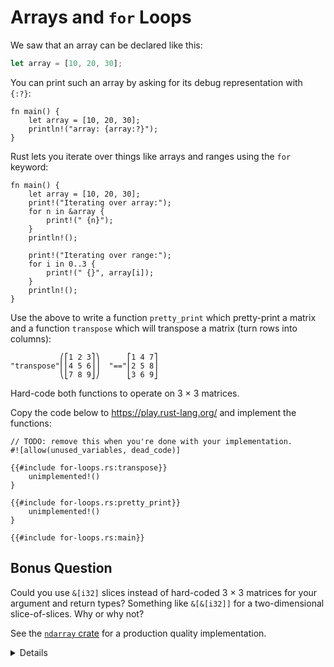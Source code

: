 # Arrays and `for` Loops

We saw that an array can be declared like this:

```rust
let array = [10, 20, 30];
```

You can print such an array by asking for its debug representation with `{:?}`:

```rust,editable
fn main() {
    let array = [10, 20, 30];
    println!("array: {array:?}");
}
```

Rust lets you iterate over things like arrays and ranges using the `for`
keyword:

```rust,editable
fn main() {
    let array = [10, 20, 30];
    print!("Iterating over array:");
    for n in &array {
        print!(" {n}");
    }
    println!();

    print!("Iterating over range:");
    for i in 0..3 {
        print!(" {}", array[i]);
    }
    println!();
}
```

Use the above to write a function `pretty_print` which pretty-print a matrix and
a function `transpose` which will transpose a matrix (turn rows into columns):

```bob
           ⎛⎡1 2 3⎤⎞      ⎡1 4 7⎤
"transpose"⎜⎢4 5 6⎥⎟  "=="⎢2 5 8⎥
           ⎝⎣7 8 9⎦⎠      ⎣3 6 9⎦
```

Hard-code both functions to operate on 3 × 3 matrices.

Copy the code below to <https://play.rust-lang.org/> and implement the
functions:

```rust,should_panic
// TODO: remove this when you're done with your implementation.
#![allow(unused_variables, dead_code)]

{{#include for-loops.rs:transpose}}
    unimplemented!()
}

{{#include for-loops.rs:pretty_print}}
    unimplemented!()
}

{{#include for-loops.rs:main}}
```

## Bonus Question

Could you use `&[i32]` slices instead of hard-coded 3 × 3 matrices for your
argument and return types? Something like `&[&[i32]]` for a two-dimensional
slice-of-slices. Why or why not?

See the [`ndarray` crate](https://docs.rs/ndarray/) for a production quality
implementation.

<details>

The solution and the answer to the bonus section are available in the
[Solution](solutions-morning.md#arrays-and-for-loops) section.

The use of the reference `&array` within `for n in &array` is a subtle
preview of issues of ownership that will come later in the afternoon.

Without the `&`...

- The loop would have been one that consumes the array. This is a
  change [introduced in the 2021 Edition](https://doc.rust-lang.org/edition-guide/rust-2021/IntoIterator-for-arrays.html), and ...
- since the array is also accessed in the second loop, an implicit
  array copy would have occured; since `i32` is a copy type, then
  `[i32; 3]` is also a copy type.

</details>
